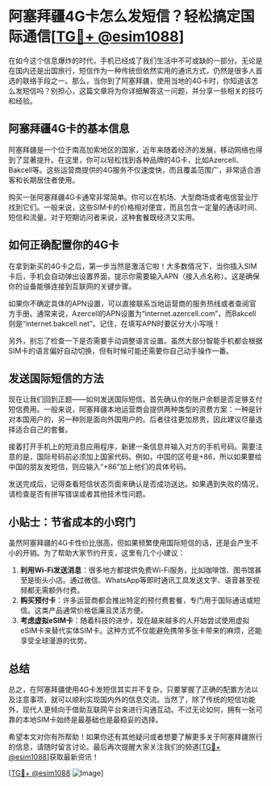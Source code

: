 # 阿塞拜疆4G卡怎么发短信？轻松搞定国际通信[[TG💪+ @esim1088](https://t.me/s/esim1088)]

在如今这个信息爆炸的时代，手机已经成了我们生活中不可或缺的一部分。无论是在国内还是出国旅行，短信作为一种传统但依然实用的通讯方式，仍然是很多人首选的联络手段之一。那么，当你到了阿塞拜疆，使用当地的4G卡时，你知道该怎么发短信吗？别担心，这篇文章将为你详细解答这一问题，并分享一些相关的技巧和经验。

## 阿塞拜疆4G卡的基本信息

阿塞拜疆是一个位于南高加索地区的国家，近年来随着经济的发展，移动网络也得到了显著提升。在这里，你可以轻松找到各种品牌的4G卡，比如Azercell、Bakcell等。这些运营商提供的4G服务不仅速度快，而且覆盖范围广，非常适合游客和长期居住者使用。

购买一张阿塞拜疆4G卡通常非常简单。你可以在机场、大型商场或者电信营业厅找到它们。一般来说，这些SIM卡的价格相对便宜，而且包含一定量的通话时间、短信和流量。对于短期访问者来说，这种套餐既经济又实用。

## 如何正确配置你的4G卡

在拿到新买的4G卡之后，第一步当然是激活它啦！大多数情况下，当你插入SIM卡后，手机会自动弹出设置界面，提示你需要输入APN（接入点名称）。这是确保你的设备能够连接到互联网的关键步骤。

如果你不确定具体的APN设置，可以直接联系当地运营商的服务热线或者查阅官方手册。通常来说，Azercell的APN设置为“internet.azercell.com”，而Bakcell则是“internet.bakcell.net”。记住，在填写APN时要区分大小写哦！

另外，别忘了检查一下是否需要手动调整语言设置。虽然大部分智能手机都会根据SIM卡的语言偏好自动切换，但有时候可能还需要你自己动手操作一番。

## 发送国际短信的方法

现在让我们回到正题——如何发送国际短信。首先确认你的账户余额是否足够支付短信费用。一般来说，阿塞拜疆本地运营商会提供两种类型的资费方案：一种是针对本国用户的，另一种则是面向外国用户的。后者往往更加昂贵，因此建议尽量选择适合自己的套餐。

接着打开手机上的短消息应用程序，新建一条信息并输入对方的手机号码。需要注意的是，国际号码前必须加上国家代码。例如，中国的区号是+86，所以如果要给中国的朋友发短信，则应输入“+86”加上他们的具体号码。

发送完成后，记得查看短信状态页面来确认是否成功送达。如果遇到失败的情况，请检查是否有拼写错误或者其他技术性问题。

## 小贴士：节省成本的小窍门

虽然阿塞拜疆的4G卡性价比很高，但如果频繁使用国际短信的话，还是会产生不小的开销。为了帮助大家节约开支，这里有几个小建议：

1. **利用Wi-Fi发送消息**：很多地方都提供免费Wi-Fi服务，比如咖啡馆、图书馆甚至是街头小店。通过微信、WhatsApp等即时通讯工具发送文字、语音甚至视频都无需额外付费。
2. **购买预付卡**：许多运营商都会推出特定的预付费套餐，专门用于国际通话或短信。这类产品通常价格低廉且灵活方便。
3. **考虑虚拟eSIM卡**：随着科技的进步，现在越来越多的人开始尝试使用虚拟eSIM卡来替代实体SIM卡。这种方式不仅能避免携带多张卡带来的麻烦，还能享受全球漫游的优势。

## 总结

总之，在阿塞拜疆使用4G卡发短信其实并不复杂，只要掌握了正确的配置方法以及注意事项，就可以顺利实现国内外的信息交流。当然了，除了传统的短信功能外，现代人更倾向于借助互联网平台来进行沟通互动。不过无论如何，拥有一张可靠的本地SIM卡始终是最基础也是最稳妥的选择。

希望本文对你有所帮助！如果你还有其他疑问或者想要了解更多关于阿塞拜疆旅行的信息，请随时留言讨论。最后再次提醒大家关注我们的频道[[TG💪+ @esim1088](https://t.me/s/esim1088)]获取最新资讯！

[[TG💪+ @esim1088](https://t.me/s/esim1088) ![Image](https://i.postimg.cc/4NQfJmqS/Snipaste-2025-05-13-00-14-12.png)]